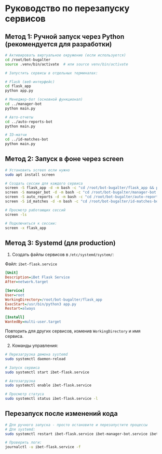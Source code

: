 # Руководство по перезапуску сервисов

## Метод 1: Ручной запуск через Python (рекомендуется для разработки)

```bash
# Активировать виртуальное окружение (если используется)
cd /root/bot-bugalter
source .venv/bin/activate  # или source venv/bin/activate

# Запустить сервисы в отдельных терминалах:

# Flask (веб-интерфейс)
cd flask_app
python app.py

# Менеджер-бот (основной функционал)
cd ../manager-bot
python main.py

# Авто-отчеты
cd ../auto-reports-bot
python main.py

# ID-матчи
cd ../id-matches-bot
python main.py
```

## Метод 2: Запуск в фоне через screen
```bash
# Установить screen если нужно
sudo apt install screen

# Создать сессии для каждого сервиса
screen -S flask_app -d -m bash -c "cd /root/bot-bugalter/flask_app && python app.py"
screen -S manager_bot -d -m bash -c "cd /root/bot-bugalter/manager-bot && python main.py"
screen -S auto_reports -d -m bash -c "cd /root/bot-bugalter/auto-reports-bot && python main.py"
screen -S id_matches -d -m bash -c "cd /root/bot-bugalter/id-matches-bot && python main.py"

# Просмотр работающих сессий
screen -ls

# Подключиться к сессии:
screen -x flask_app
```

## Метод 3: Systemd (для production)

1. Создать файлы сервисов в `/etc/systemd/system/`:

Файл: `ibet-flask.service`
```ini
[Unit]
Description=iBet Flask Service
After=network.target

[Service]
User=root
WorkingDirectory=/root/bot-bugalter/flask_app
ExecStart=/usr/bin/python3 app.py
Restart=always

[Install]
WantedBy=multi-user.target
```

Повторить для других сервисов, изменив `WorkingDirectory` и имя сервиса.

2. Команды управления:
```bash
# Перезагрузка демона systemd
sudo systemctl daemon-reload

# Запуск сервиса
sudo systemctl start ibet-flask.service

# Автозагрузка
sudo systemctl enable ibet-flask.service

# Просмотр статуса
sudo systemctl status ibet-flask.service -l
```

## Перезапуск после изменений кода
```bash
# Для ручного запуска - просто остановите и перезапустите процессы
# Для systemd:
sudo systemctl restart ibet-flask.service ibet-manager-bot.service ibet-auto-reports.service ibet-id-matches.service

# Проверить логи:
journalctl -u ibet-flask.service -f
```
